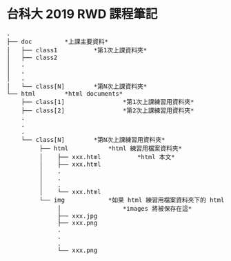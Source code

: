 <h1>台科大 2019 RWD 課程筆記</h1>
<pre>
.                                                   
├── doc			*上課主要資料*
│   ├── class1			*第1次上課資料夾*
│   ├── class2
│   .
│   .
│   .
│   └── class[N]		*第N次上課資料夾*
└── html		*html documents*
    ├── class[1]                *第1次上課練習用資料夾*
    ├── class[2]                *第2次上課練習用資料夾*
    .
    .
    .
    └── class[N]		*第N次上課練習用資料夾*
         ├── html			*html 練習用檔案資料夾*
         │    ├── xxx.html			*html 本文*
         │    ├── xxx.html
         │    .
         │    .
         │    .
         │    └── xxx.html
         └── img			*如果 html 練習用檔案資料夾下的 html 本文有需要inport images*
              │					*images 將被保存在這*
              ├── xxx.jpg
              ├── xxx.png
              .
              .
              .
              └── xxx.png
          
</pre>
